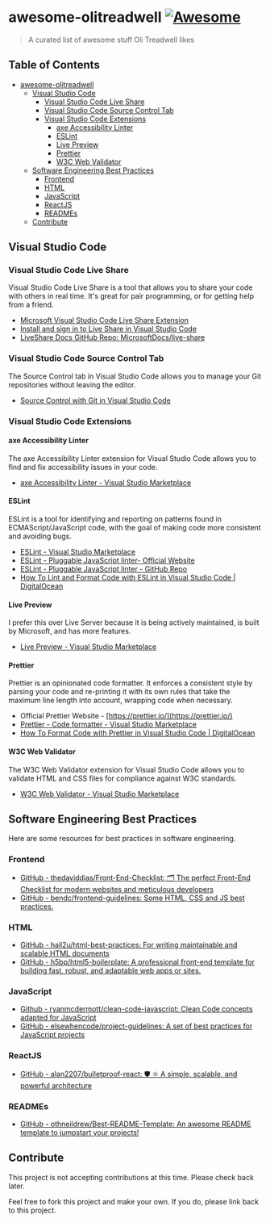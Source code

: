 # awesome-olitreadwell [![Awesome](https://awesome.re/badge.svg)](https://awesome.re)

> A curated list of awesome stuff Oli Treadwell likes


## Table of Contents

- [awesome-olitreadwell ](#awesome-olitreadwell-)
  - [Visual Studio Code](#visual-studio-code)
    - [Visual Studio Code Live Share](#visual-studio-code-live-share)
    - [Visual Studio Code Source Control Tab](#visual-studio-code-source-control-tab)
    - [Visual Studio Code Extensions](#visual-studio-code-extensions)
      - [axe Accessibility Linter](#axe-accessibility-linter)
      - [ESLint](#eslint)
      - [Live Preview](#live-preview)
      - [Prettier](#prettier)
      - [W3C Web Validator](#w3c-web-validator)
  - [Software Engineering Best Practices](#software-engineering-best-practices)
    - [Frontend](#frontend)
    - [HTML](#html)
    - [JavaScript](#javascript)
    - [ReactJS](#reactjs)
    - [READMEs](#readmes)
  - [Contribute](#contribute)

## Visual Studio Code

### Visual Studio Code Live Share

Visual Studio Code Live Share is a tool that allows you to share your code with others in real time. It's great for pair programming, or for getting help from a friend.

- [Microsoft Visual Studio Code Live Share Extension](https://marketplace.visualstudio.com/items?itemName=MS-vsliveshare.vsliveshare)
- [Install and sign in to Live Share in Visual Studio Code](https://learn.microsoft.com/en-us/visualstudio/liveshare/use/install-live-share-visual-studio-code)
- [LiveShare Docs GitHub Repo: MicrosoftDocs/live-share](https://github.com/MicrosoftDocs/live-share)

### Visual Studio Code Source Control Tab

The Source Control tab in Visual Studio Code allows you to manage your Git repositories without leaving the editor.

- [Source Control with Git in Visual Studio Code](https://code.visualstudio.com/docs/editor/versioncontrol)

### Visual Studio Code Extensions

#### axe Accessibility Linter

The axe Accessibility Linter extension for Visual Studio Code allows you to find and fix accessibility issues in your code.

- [axe Accessibility Linter - Visual Studio Marketplace](https://marketplace.visualstudio.com/items?itemName=deque-systems.vscode-axe-linter)

#### ESLint

ESLint is a tool for identifying and reporting on patterns found in ECMAScript/JavaScript code, with the goal of making code more consistent and avoiding bugs.

- [ESLint - Visual Studio Marketplace](https://marketplace.visualstudio.com/items?itemName=dbaeumer.vscode-eslint)
- [ESLint - Pluggable JavaScript linter- Official Website](https://eslint.org/)
- [ESLint - Pluggable JavaScript linter - GitHub Repo](https://github.com/eslint/eslint)
- [How To Lint and Format Code with ESLint in Visual Studio Code | DigitalOcean](https://www.digitalocean.com/community/tutorials/linting-and-formatting-with-eslint-in-vs-code)

#### Live Preview

I prefer this over Live Server because it is being actively maintained, is built by Microsoft, and has more features.

- [Live Preview - Visual Studio Marketplace](https://marketplace.visualstudio.com/items?itemName=ms-vscode.live-server)

#### Prettier

Prettier is an opinionated code formatter. It enforces a consistent style by parsing your code and re-printing it with its own rules that take the maximum line length into account, wrapping code when necessary.

- Official Prettier Website - [https://prettier.io/](https://prettier.io/)
- [Prettier - Code formatter - Visual Studio Marketplace](https://marketplace.visualstudio.com/items?itemName=esbenp.prettier-vscode)
- [How To Format Code with Prettier in Visual Studio Code | DigitalOcean](https://www.digitalocean.com/community/tutorials/how-to-format-code-with-prettier-in-visual-studio-code)

#### W3C Web Validator

The W3C Web Validator extension for Visual Studio Code allows you to validate HTML and CSS files for compliance against W3C standards.

- [W3C Web Validator - Visual Studio Marketplace](https://marketplace.visualstudio.com/items?itemName=CelianRiboulet.webvalidator)


## Software Engineering Best Practices

Here are some resources for best practices in software engineering.

### Frontend

- [GitHub - thedaviddias/Front-End-Checklist: 🗂 The perfect Front-End Checklist for modern websites and meticulous developers](https://github.com/thedaviddias/Front-End-Checklist)
- [GitHub - bendc/frontend-guidelines: Some HTML, CSS and JS best practices.](https://github.com/bendc/frontend-guidelines)

### HTML

- [GitHub - hail2u/html-best-practices: For writing maintainable and scalable HTML documents](https://github.com/hail2u/html-best-practices)
- [GitHub - h5bp/html5-boilerplate: A professional front-end template for building fast, robust, and adaptable web apps or sites.](https://github.com/h5bp/html5-boilerplate/)

### JavaScript

- [Github - ryanmcdermott/clean-code-javascript: Clean Code concepts adapted for JavaScript](https://github.com/ryanmcdermott/clean-code-javascript)
- [GitHub - elsewhencode/project-guidelines: A set of best practices for JavaScript projects](https://github.com/elsewhencode/project-guidelines)

### ReactJS

- [GitHub - alan2207/bulletproof-react: 🛡️ ⚛️ A simple, scalable, and powerful architecture](https://github.com/alan2207/bulletproof-react)

### READMEs

- [GitHub - othneildrew/Best-README-Template: An awesome README template to jumpstart your projects!](https://github.com/othneildrew/Best-README-Template)


<!-- ## Section

About this section. Optional. Keep this short and focus on the list.

- [List item](http://example.com)
- [List item](http://example.com)



## Another Section

### Subsection

- [List item](http://example.com)
- [List item](http://example.com) -->

## Contribute

This project is not accepting contributions at this time. Please check back later.

Feel free to fork this project and make your own. If you do, please link back to this project.
